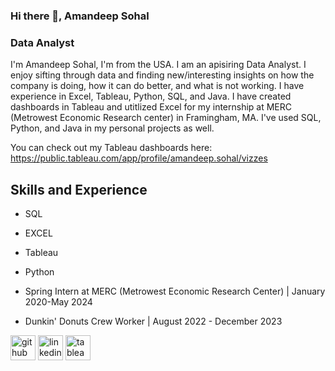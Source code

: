 ### Hi there 👋, Amandeep Sohal
### Data Analyst
<!--![Data Analyst](https://arturssmirnovs.github.io/github-profile-readme-generator/images/banner.png)-->

I'm Amandeep Sohal, I'm from the USA. I am an apisiring Data Analyst. I enjoy sifting through data and finding new/interesting insights on how the company is doing, how it can do better, and what is not working. I have experience in Excel, Tableau, Python, SQL, and Java. I have created dashboards in Tableau and utitlized Excel for my internship at MERC (Metrowest Economic Research center) in Framingham, MA. I've used SQL, Python, and Java in my personal projects as well. 

You can check out my Tableau dashboards here: https://public.tableau.com/app/profile/amandeep.sohal/vizzes

## Skills and Experience
- SQL
- EXCEL
- Tableau
- Python

- Spring Intern at MERC (Metrowest Economic Research Center) | January 2020-May 2024
- Dunkin' Donuts Crew Worker | August 2022 - December 2023



[<img src='https://cdn.jsdelivr.net/npm/simple-icons@3.0.1/icons/github.svg' alt='github' height='40'>](https://github.com/AmandeepSohal)  [<img src='https://cdn.jsdelivr.net/npm/simple-icons@3.0.1/icons/linkedin.svg' alt='linkedin' height='40'>](https://www.linkedin.com/in/amandeepssohal/)  [<img src='https://cdn.jsdelivr.net/npm/simple-icons@3.0.1/icons/tableau.svg' alt='tableau' height='40'>](https://public.tableau.com/app/profile/amandeep.sohal/vizzes)  

